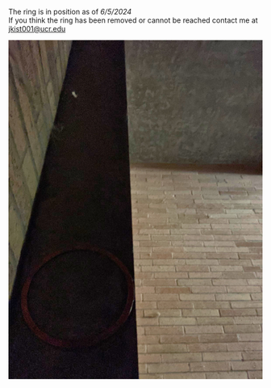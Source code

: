 The ring is in position as of *6/5/2024*\
If you think the ring has been removed or cannot be reached contact me at jkist001@ucr.edu

![An encrypted ring](/assets/ring.jpg)
